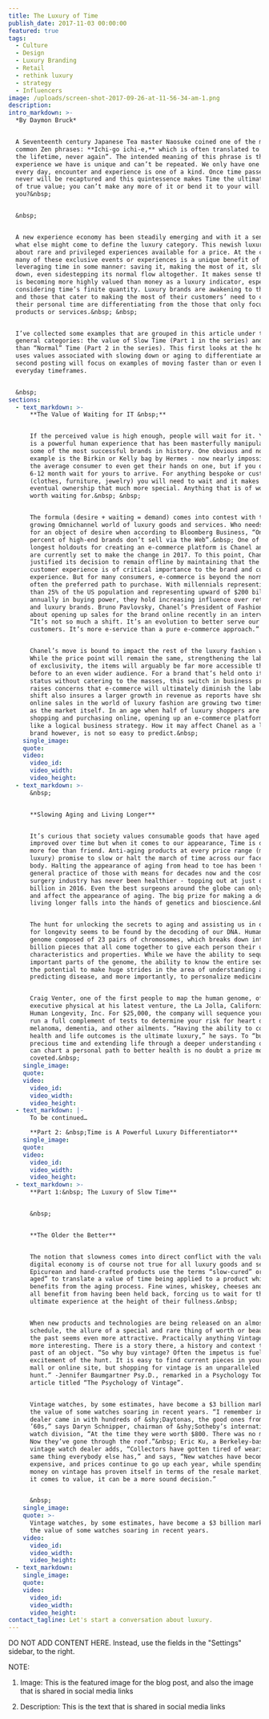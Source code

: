```yaml
---
title: The Luxury of Time
publish_date: 2017-11-03 00:00:00
featured: true
tags:
  - Culture
  - Design
  - Luxury Branding
  - Retail
  - rethink luxury
  - strategy
  - Influencers
image: /uploads/screen-shot-2017-09-26-at-11-56-34-am-1.png
description:
intro_markdown: >-
  *By Daymon Bruck*


  A Seventeenth century Japanese Tea master Naosuke coined one of the most
  common Zen phrases: **Ichi-go ichi-e,** which is often translated to “once in
  the lifetime, never again”. The intended meaning of this phrase is that every
  experience we have is unique and can’t be repeated. We only have one life and
  every day, encounter and experience is one of a kind. Once time passes it
  never will be recaptured and this quintessence makes Time the ultimate measure
  of true value; you can’t make any more of it or bend it to your will. Or can
  you?&nbsp;


  &nbsp;


  A new experience economy has been steadily emerging and with it a sense of
  what else might come to define the luxury category. This newish luxury is all
  about rare and privileged experiences available for a price. At the center of
  many of these exclusive events or experiences is a unique benefit of
  leveraging time in some manner: saving it, making the most of it, slowing it
  down, even sidestepping its normal flow altogether. It makes sense that Time
  is becoming more highly valued than money as a luxury indicator, especially
  considering time’s finite quantity. Luxury brands are awakening to this shift
  and those that cater to making the most of their customers’ need to control
  their personal time are differentiating from the those that only focus on
  products or services.&nbsp; &nbsp;


  I’ve collected some examples that are grouped in this article under two
  general categories: the value of Slow Time (Part 1 in the series) and Faster
  than “Normal” Time (Part 2 in the series). This first looks at the how Luxury
  uses values associated with slowing down or aging to differentiate and the
  second posting will focus on examples of moving faster than or even bypassing
  everyday timeframes.


  &nbsp;
sections:
  - text_markdown: >-
      **The Value of Waiting for IT &nbsp;**


      If the perceived value is high enough, people will wait for it. Yearning
      is a powerful human experience that has been masterfully manipulated by
      some of the most successful brands in history. One obvious and notable
      example is the Birkin or Kelly bag by Hermes - now nearly impossible for
      the average consumer to even get their hands on one, but if you do, it’s
      6-12 month wait for yours to arrive. For anything bespoke or custom made
      (clothes, furniture, jewelry) you will need to wait and it makes the
      eventual ownership that much more special. Anything that is of worth is
      worth waiting for.&nbsp; &nbsp;


      The formula (desire + waiting = demand) comes into contest with the
      growing Omnichannel world of luxury goods and services. Who needs to wait
      for an object of desire when according to Bloomberg Business, “Only 40
      percent of high-end brands don’t sell via the Web”.&nbsp; One of the
      longest holdouts for creating an e-commerce platform is Chanel and they
      are currently set to make the change in 2017. To this point, Chanel
      justified its decision to remain offline by maintaining that the in-store
      customer experience is of critical importance to the brand and customer
      experience. But for many consumers, e-commerce is beyond the norm and is
      often the preferred path to purchase. With millennials representing more
      than 25% of the US population and representing upward of $200 billion
      annually in buying power, they hold increasing influence over retailers
      and luxury brands. Bruno Pavlovsky, Chanel’s President of Fashion said
      about opening up sales for the brand online recently in an interview,
      “It’s not so much a shift. It’s an evolution to better serve our
      customers. It’s more e-service than a pure e-commerce approach.”


      Chanel’s move is bound to impact the rest of the luxury fashion world.
      While the price point will remain the same, strengthening the label’s air
      of exclusivity, the items will arguably be far more accessible than ever
      before to an even wider audience. For a brand that’s held onto its luxury
      status without catering to the masses, this switch in business practice
      raises concerns that e-commerce will ultimately diminish the label. The
      shift also insures a larger growth in revenue as reports have shown that
      online sales in the world of luxury fashion are growing two times as fast
      as the market itself. In an age when half of luxury shoppers are already
      shopping and purchasing online, opening up an e-commerce platform seems
      like a logical business strategy. How it may affect Chanel as a luxury
      brand however, is not so easy to predict.&nbsp;
    single_image:
    quote:
    video:
      video_id:
      video_width:
      video_height:
  - text_markdown: >-
      &nbsp;


      **Slowing Aging and Living Longer**


      It’s curious that society values consumable goods that have aged and
      improved over time but when it comes to our appearance, Time is definitely
      more foe than friend. Anti-aging products at every price range (mass to
      luxury) promise to slow or halt the march of time across our face and
      body. Halting the appearance of aging from head to toe has been the
      general practice of those with means for decades now and the cosmetic
      surgery industry has never been healthier - topping out at just over 8
      billion in 2016. Even the best surgeons around the globe can only alter
      and affect the appearance of aging. The big prize for making a dent in
      living longer falls into the hands of genetics and bioscience.&nbsp;


      The hunt for unlocking the secrets to aging and assisting us in our desire
      for longevity seems to be found by the decoding of our DNA. Human DNA is a
      genome composed of 23 pairs of chromosomes, which breaks down into six
      billion pieces that all come together to give each person their unique
      characteristics and properties. While we have the ability to sequence
      important parts of the genome, the ability to know the entire sequence has
      the potential to make huge strides in the area of understanding and
      predicting disease, and more importantly, to personalize medicine.


      Craig Venter, one of the first people to map the human genome, offers an
      executive physical at his latest venture, the La Jolla, California based
      Human Longevity, Inc. For $25,000, the company will sequence your DNA and
      run a full complement of tests to determine your risk for heart disease,
      melanoma, dementia, and other ailments. “Having the ability to control
      health and life outcomes is the ultimate luxury,” he says. To “buy” more
      precious time and extending life through a deeper understanding of how we
      can chart a personal path to better health is no doubt a prize most
      coveted.&nbsp;
    single_image:
    quote:
    video:
      video_id:
      video_width:
      video_height:
  - text_markdown: |-
      To be continued…

      **Part 2: &nbsp;Time is A Powerful Luxury Differentiator**
    single_image:
    quote:
    video:
      video_id:
      video_width:
      video_height:
  - text_markdown: >-
      **Part 1:&nbsp; The Luxury of Slow Time**


      &nbsp;


      **The Older the Better**


      The notion that slowness comes into direct conflict with the values of our
      digital economy is of course not true for all luxury goods and services.
      Epicurean and hand-crafted products use the terms “slow-cured” or “cave
      aged” to translate a value of time being applied to a product which
      benefits from the aging process. Fine wines, whiskey, cheeses and cigars
      all benefit from having been held back, forcing us to wait for the
      ultimate experience at the height of their fullness.&nbsp;


      When new products and technologies are being released on an almost daily
      schedule, the allure of a special and rare thing of worth or beauty from
      the past seems even more attractive. Practically anything Vintage sounds
      more interesting. There is a story there, a history and context to the
      past of an object. “So why buy vintage? Often the impetus is fueled by the
      excitement of the hunt. It is easy to find current pieces in your local
      mall or online site, but shopping for vintage is an unparalleled treasure
      hunt.” -Jennifer Baumgartner Psy.D., remarked in a Psychology Today
      article titled “The Psychology of Vintage”.


      Vintage watches, by some estimates, have become a $3 billion market with
      the value of some watches soaring in recent years. “I remember in 1990 a
      dealer came in with hundreds of &shy;Daytonas, the good ones from the
      ’60s,” says Daryn Schnipper, chairman of &shy;Sotheby’s international
      watch division, “At the time they were worth $800. There was no market.
      Now they’ve gone through the roof.”&nbsp; Eric Ku, a Berkeley-based
      vintage watch dealer adds, “Collectors have gotten tired of wearing the
      same thing everybody else has,” and says, “New watches have become so
      expensive, and prices continue to go up each year, while spending the same
      money on vintage has proven itself in terms of the resale market, and when
      it comes to value, it can be a more sound decision.”


      &nbsp;
    single_image:
    quote: >-
      Vintage watches, by some estimates, have become a $3 billion market with
      the value of some watches soaring in recent years.
    video:
      video_id:
      video_width:
      video_height:
  - text_markdown:
    single_image:
    quote:
    video:
      video_id:
      video_width:
      video_height:
contact_tagline: Let's start a conversation about luxury.
---
```



DO NOT ADD CONTENT HERE. Instead, use the fields in the "Settings" sidebar, to the right.

NOTE:

1. Image: This is the featured image for the blog post, and also the image that is shared in social media links

2. Description: This is the text that is shared in social media links
